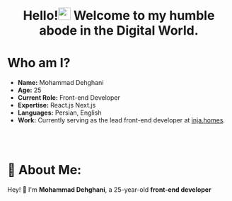 <h1 align="center">Hello!<a href="#"><img src="https://media.giphy.com/media/hvRJCLFzcasrR4ia7z/giphy.gif" width="28px" height="28px"></a> Welcome to my humble abode in the Digital World.</h1> 

# Who am I?

- **Name:** Mohammad Dehghani
- **Age:** 25
- **Current Role:** Front-end Developer
- **Expertise:** React.js Next.js 
- **Languages:** Persian, English
- **Work:** Currently serving as the lead front-end developer at [inja.homes](https://inja.homes).


<br/>
<br/>

# 💫 About Me:

Hey! 👋 I'm **Mohammad Dehghani**, a 25-year-old **front-end developer** 


<br/>
<br/>
